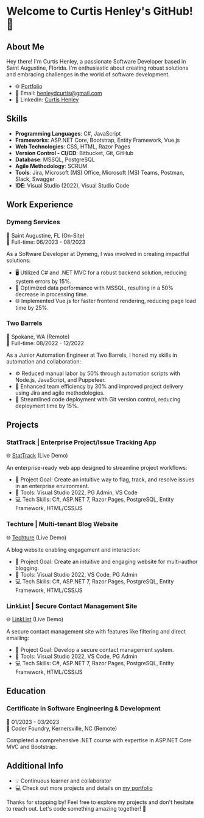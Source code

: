 # Welcome to Curtis Henley's GitHub! 👋

## About Me

Hey there! I'm Curtis Henley, a passionate Software Developer based in Saint Augustine, Florida. I'm enthusiastic about creating robust solutions and embracing challenges in the world of software development.

- 🌐 [Portfolio](https://curtishenley.dev/)
- 📧 Email: henleydcurtis@gmail.com
- 📱 LinkedIn: [Curtis Henley](https://www.linkedin.com/in/curtisdhenley/)

## Skills

- **Programming Languages**: C#, JavaScript
- **Frameworks**: ASP.NET Core, Bootstrap, Entity Framework, Vue.js
- **Web Technologies**: CSS, HTML, Razor Pages
- **Version Control - CI/CD**: Bitbucket, Git, GitHub
- **Database**: MSSQL, PostgreSQL
- **Agile Methodology**: SCRUM
- **Tools**: Jira, Microsoft (MS) Office, Microsoft (MS) Teams, Postman, Slack, Swagger
- **IDE**: Visual Studio (2022), Visual Studio Code

## Work Experience

### Dymeng Services
📍 Saint Augustine, FL (On-Site)  
📅 Full-time: 06/2023 - 08/2023

As a Software Developer at Dymeng, I was involved in creating impactful solutions:

- 🖥️ Utilized C# and .NET MVC for a robust backend solution, reducing system errors by 15%.
- 🚀 Optimized data performance with MSSQL, resulting in a 50% decrease in processing time.
- 🌐 Implemented Vue.js for faster frontend rendering, reducing page load time by 25%.

### Two Barrels
📍 Spokane, WA (Remote)  
📅 Full-time: 08/2022 - 12/2022

As a Junior Automation Engineer at Two Barrels, I honed my skills in automation and collaboration:

- ⚙️ Reduced manual labor by 50% through automation scripts with Node.js, JavaScript, and Puppeteer.
- 🚀 Enhanced team efficiency by 30% and improved project delivery using Jira and agile methodologies.
- 🔄 Streamlined code deployment with Git version control, reducing deployment time by 15%.

## Projects

### StatTrack | Enterprise Project/Issue Tracking App
🌐 [StatTrack](https://stattrack-production.up.railway.app/) (Live Demo)

An enterprise-ready web app designed to streamline project workflows:

- 🚀 Project Goal: Create an intuitive way to flag, track, and resolve issues in an enterprise environment.
- 🧰 Tools: Visual Studio 2022, PG Admin, VS Code
- 💻 Tech Skills: C#, ASP.NET 7, Razor Pages, PostgreSQL, Entity Framework, HTML/CSS/JS

### Techture | Multi-tenant Blog Website
🌐 [Techture](https://techture-production.up.railway.app/) (Live Demo)

A blog website enabling engagement and interaction:

- 🚀 Project Goal: Create an intuitive and engaging website for multi-author blogging.
- 🧰 Tools: Visual Studio 2022, VS Code, PG Admin
- 💻 Tech Skills: C#, ASP.NET 7, Razor Pages, PostgreSQL, Entity Framework, HTML/CSS/JS

### LinkList | Secure Contact Management Site
🌐 [LinkList](https://linklist-production.up.railway.app/) (Live Demo)

A secure contact management site with features like filtering and direct emailing:

- 🚀 Project Goal: Develop a secure contact management system.
- 🧰 Tools: Visual Studio 2022, VS Code, PG Admin
- 💻 Tech Skills: C#, ASP.NET 7, Razor Pages, PostgreSQL, Entity Framework, HTML/CSS/JS

## Education

### Certificate in Software Engineering & Development
📅 01/2023 - 03/2023  
🏢 Coder Foundry, Kernersville, NC (Remote)

Completed a comprehensive .NET course with expertise in ASP.NET Core MVC and Bootstrap.

## Additional Info

- 💡 Continuous learner and collaborator
- 💻 Check out more projects and details on [my portfolio](https://curtishenley.dev/#Challenges)

Thanks for stopping by! Feel free to explore my projects and don't hesitate to reach out. Let's code something amazing together! 🚀
